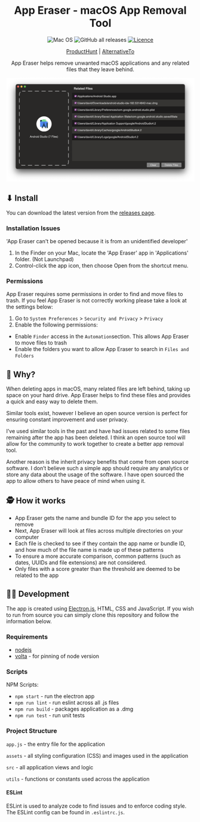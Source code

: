 <h1 align="center">App Eraser - macOS App Removal Tool</h1>

<div align="center">

![Mac OS](https://img.shields.io/badge/mac%20os-000000?style=flat-square&logo=macos&logoColor=F0F0F0)
![GitHub all releases](https://img.shields.io/github/downloads/davunt/app-eraser/total?style=flat-square)
[![Licence](https://img.shields.io/github/license/davunt/app-eraser?style=flat-square)](./LICENSE)

[ProductHunt](https://www.producthunt.com/posts/app-eraser)
| [AlternativeTo](https://alternativeto.net/software/app-eraser/about/)

App Eraser helps remove unwanted macOS applications and any related files that they leave behind.

![App Screenshot](assets/img/appScreenshot.png)

</div>

## ⬇ Install

You can download the latest version from the [releases page](https://github.com/davunt/app-eraser/releases).

### Installation Issues

'App Eraser can't be opened because it is from an unidentified developer'

1. In the Finder on your Mac, locate the 'App Eraser' app in 'Applications' folder. (Not Launchpad)
2. Control-click the app icon, then choose Open from the shortcut menu.

### Permissions

App Eraser requires some permissions in order to find and move files to trash.
If you feel App Eraser is not correctly working please take a look at the settings below:

1. Go to `System Preferences` > `Security and Privacy` > `Privacy`
2. Enable the following permissions:

- Enable `Finder` access in the `Automation`section. This allows App Eraser to move files to trash
- Enable the folders you want to allow App Eraser to search in `Files and Folders`

## 🤷 Why?

When deleting apps in macOS, many related files are left behind, taking up space on your hard drive. App Eraser helps to find these files and provides a quick and easy way to delete them.

Similar tools exist, however I believe an open source version is perfect for ensuring constant improvement and user privacy.

I’ve used similar tools in the past and have had issues related to some files remaining after the app has been deleted. I think an open source tool will allow for the community to work together to create a better app removal tool.

Another reason is the inherit privacy benefits that come from open source software. I don’t believe such a simple app should require any analytics or store any data about the usage of the software. I have open sourced the app to allow others to have peace of mind when using it.

## 🕵️ How it works

- App Eraser gets the name and bundle ID for the app you select to remove
- Next, App Eraser will look at files across multiple directories on your computer
- Each file is checked to see if they contain the app name or bundle ID, and how much of the file name is made up of these patterns
- To ensure a more accurate comparison, common patterns (such as dates, UUIDs and file extensions) are not considered.
- Only files with a score greater than the threshold are deemed to be related to the app

## 👩‍💻 Development

The app is created using [Electron.js](https://www.electronjs.org/), HTML, CSS and JavaScript. If you wish to run from source you can simply clone this repository and follow the information below.

### Requirements

- [nodejs](https://nodejs.org/en/)
- [volta](https://volta.sh/) - for pinning of node version

### Scripts

NPM Scripts:

- `npm start` - run the electron app
- `npm run lint` - run eslint across all .js files
- `npm run build` - packages application as a .dmg
- `npm run test` - run unit tests

### Project Structure

`app.js` - the entry file for the application

`assets` - all styling configuration (CSS) and images used in the application

`src` - all application views and logic

`utils` - functions or constants used across the application

#### ESLint

ESLint is used to analyze code to find issues and to enforce coding style. The ESLint config can be found in `.eslintrc.js`.
